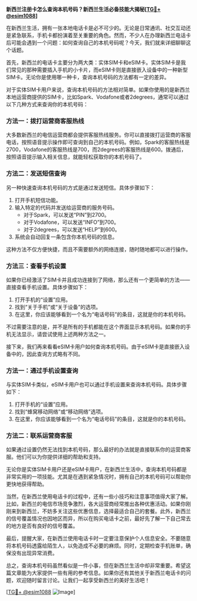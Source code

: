 **新西兰注册卡怎么查询本机号码？新西兰生活必备技能大揭秘[[TG💪+ @esim1088](https://t.me/s/esim1088)]**

在新西兰生活，拥有一张本地电话卡是必不可少的。无论是日常通讯、社交互动还是紧急联系，手机卡都扮演着至关重要的角色。然而，不少人在办理新西兰电话卡后可能会遇到一个问题：如何查询自己的本机号码呢？今天，我们就来详细聊聊这个话题。

首先，新西兰的电话卡主要分为两大类：实体SIM卡和eSIM卡。实体SIM卡是我们常见的那种需要插入手机的小卡片，而eSIM卡则是直接嵌入设备中的一种新型SIM卡。无论你是使用哪一种卡，查询本机号码的方法都有一定的差异。

对于实体SIM卡用户来说，查询本机号码的方法相对简单。如果你使用的是新西兰本地运营商提供的SIM卡，比如Spark、Vodafone或者2degrees，通常可以通过以下几种方式来查询你的本机号码：

### 方法一：拨打运营商客服热线
大多数新西兰的电信运营商都会提供客服热线服务。你可以直接拨打运营商的客服电话，按照语音提示操作即可查询到自己的本机号码。例如，Spark的客服热线是2700，Vodafone的客服热线是700，而2degrees的客服热线是600。拨通后，按照语音提示输入相关信息，就能轻松获取你的本机号码了。

### 方法二：发送短信查询
另一种快速查询本机号码的方式是通过发送短信。具体步骤如下：
1. 打开手机短信功能。
2. 输入特定的代码并发送给运营商的服务号码。
   - 对于Spark，可以发送“PIN”到2700。
   - 对于Vodafone，可以发送“INFO”到700。
   - 对于2degrees，可以发送“HELP”到600。
3. 系统会自动回复一条包含你本机号码的信息。

这种方法不仅方便快捷，而且不需要额外的网络连接，随时随地都可以进行操作。

### 方法三：查看手机设置
如果你已经激活了SIM卡并且成功连接到了网络，那么还有一个更简单的方法——直接查看手机设置。具体步骤如下：
1. 打开手机的“设置”应用。
2. 找到“关于手机”或“关于设备”的选项。
3. 在这里，你应该能够看到一个名为“电话号码”的条目，这就是你的本机号码。

不过需要注意的是，并不是所有的手机都能在这个界面显示本机号码。如果你的手机无法显示，请尝试使用上述两种方法之一。

接下来，我们再来看看eSIM卡用户如何查询本机号码。由于eSIM卡是直接嵌入设备中的，因此查询方式略有不同。

### 方法一：通过手机设置查询
与实体SIM卡类似，eSIM卡用户也可以通过手机设置来查询本机号码。具体步骤如下：
1. 打开手机的“设置”应用。
2. 找到“蜂窝移动网络”或“移动网络”选项。
3. 在这里，你应该能够看到一个名为“电话号码”的条目，这就是你的本机号码。

### 方法二：联系运营商客服
如果通过设置仍然无法找到本机号码，那么最好的办法就是直接联系你的运营商客服。他们可以为你提供详细的帮助和支持。

无论你是实体SIM卡用户还是eSIM卡用户，在新西兰生活中，查询本机号码都是非常实用的一项技能。尤其是在遇到紧急情况时，拥有自己的本机号码可以帮助你更快地获得帮助。

当然，在新西兰使用电话卡的过程中，还有一些小技巧和注意事项值得大家了解。比如，新西兰的电信市场竞争激烈，各大运营商经常推出各种优惠活动。如果你刚刚来到新西兰，不妨多关注这些优惠信息，选择最适合自己的套餐。此外，新西兰的信号覆盖情况也因地区而异，所以在购买电话卡之前，最好先了解一下自己常去的地方是否有良好的信号覆盖。

最后，提醒大家，在新西兰使用电话卡时一定要注意保护个人信息安全。不要随意将本机号码透露给陌生人，以免造成不必要的麻烦。同时，定期检查手机账单，确保没有出现异常消费。

总之，查询本机号码虽然看似是一件小事，但在新西兰生活中却非常重要。希望这篇文章能为大家提供一些有用的参考信息。如果你还有其他关于新西兰电话卡的问题，欢迎随时留言讨论。让我们一起享受新西兰的美好生活吧！

[[TG💪+ @esim1088](https://t.me/s/esim1088) ![Image](https://i.postimg.cc/4NQfJmqS/Snipaste-2025-05-13-00-14-12.png)]